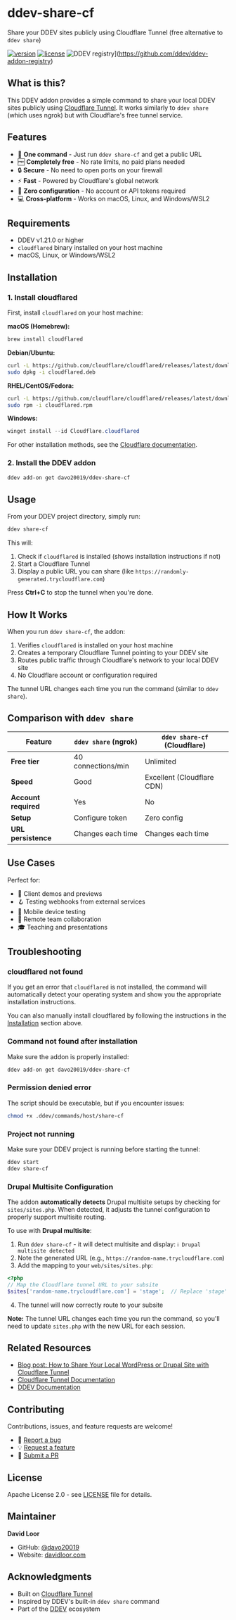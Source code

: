 # ddev-share-cf

Share your DDEV sites publicly using Cloudflare Tunnel (free alternative to `ddev share`)

[![version](https://img.shields.io/github/v/release/davo20019/ddev-share-cf)](https://github.com/davo20019/ddev-share-cf/releases)
[![license](https://img.shields.io/github/license/davo20019/ddev-share-cf)](https://github.com/davo20019/ddev-share-cf/blob/main/LICENSE)
![DDEV registry](https://img.shields.io/badge/ddev-get-blue)](https://github.com/ddev/ddev-addon-registry)

## What is this?

This DDEV addon provides a simple command to share your local DDEV sites publicly using [Cloudflare Tunnel](https://developers.cloudflare.com/cloudflare-one/connections/connect-networks/). It works similarly to `ddev share` (which uses ngrok) but with Cloudflare's free tunnel service.

## Features

- 🚀 **One command** - Just run `ddev share-cf` and get a public URL
- 🆓 **Completely free** - No rate limits, no paid plans needed
- 🔒 **Secure** - No need to open ports on your firewall
- ⚡ **Fast** - Powered by Cloudflare's global network
- 🎯 **Zero configuration** - No account or API tokens required
- 💻 **Cross-platform** - Works on macOS, Linux, and Windows/WSL2

## Requirements

- DDEV v1.21.0 or higher
- `cloudflared` binary installed on your host machine
- macOS, Linux, or Windows/WSL2

## Installation

### 1. Install cloudflared

First, install `cloudflared` on your host machine:

**macOS (Homebrew):**
```bash
brew install cloudflared
```

**Debian/Ubuntu:**
```bash
curl -L https://github.com/cloudflare/cloudflared/releases/latest/download/cloudflared-linux-amd64.deb -o cloudflared.deb
sudo dpkg -i cloudflared.deb
```

**RHEL/CentOS/Fedora:**
```bash
curl -L https://github.com/cloudflare/cloudflared/releases/latest/download/cloudflared-linux-amd64.rpm -o cloudflared.rpm
sudo rpm -i cloudflared.rpm
```

**Windows:**
```powershell
winget install --id Cloudflare.cloudflared
```

For other installation methods, see the [Cloudflare documentation](https://developers.cloudflare.com/cloudflare-one/connections/connect-networks/downloads/).

### 2. Install the DDEV addon

```bash
ddev add-on get davo20019/ddev-share-cf
```

## Usage

From your DDEV project directory, simply run:

```bash
ddev share-cf
```

This will:
1. Check if `cloudflared` is installed (shows installation instructions if not)
2. Start a Cloudflare Tunnel
3. Display a public URL you can share (like `https://randomly-generated.trycloudflare.com`)

Press **Ctrl+C** to stop the tunnel when you're done.

## How It Works

When you run `ddev share-cf`, the addon:

1. Verifies `cloudflared` is installed on your host machine
2. Creates a temporary Cloudflare Tunnel pointing to your DDEV site
3. Routes public traffic through Cloudflare's network to your local DDEV site
4. No Cloudflare account or configuration required

The tunnel URL changes each time you run the command (similar to `ddev share`).

## Comparison with `ddev share`

| Feature | `ddev share` (ngrok) | `ddev share-cf` (Cloudflare) |
|---------|---------------------|------------------------------|
| **Free tier** | 40 connections/min | Unlimited |
| **Speed** | Good | Excellent (Cloudflare CDN) |
| **Account required** | Yes | No |
| **Setup** | Configure token | Zero config |
| **URL persistence** | Changes each time | Changes each time |

## Use Cases

Perfect for:
- 👥 Client demos and previews
- 🪝 Testing webhooks from external services
- 📱 Mobile device testing
- 🤝 Remote team collaboration
- 🎓 Teaching and presentations

## Troubleshooting

### cloudflared not found

If you get an error that `cloudflared` is not installed, the command will automatically detect your operating system and show you the appropriate installation instructions.

You can also manually install cloudflared by following the instructions in the [Installation](#installation) section above.

### Command not found after installation

Make sure the addon is properly installed:
```bash
ddev add-on get davo20019/ddev-share-cf
```

### Permission denied error

The script should be executable, but if you encounter issues:
```bash
chmod +x .ddev/commands/host/share-cf
```

### Project not running

Make sure your DDEV project is running before starting the tunnel:
```bash
ddev start
ddev share-cf
```

### Drupal Multisite Configuration

The addon **automatically detects** Drupal multisite setups by checking for `sites/sites.php`. When detected, it adjusts the tunnel configuration to properly support multisite routing.

To use with **Drupal multisite**:

1. Run `ddev share-cf` - it will detect multisite and display: `ℹ️ Drupal multisite detected`
2. Note the generated URL (e.g., `https://random-name.trycloudflare.com`)
3. Add the mapping to your `web/sites/sites.php`:

```php
<?php
// Map the Cloudflare tunnel URL to your subsite
$sites['random-name.trycloudflare.com'] = 'stage';  // Replace 'stage' with your subsite directory name
```

4. The tunnel will now correctly route to your subsite

**Note:** The tunnel URL changes each time you run the command, so you'll need to update `sites.php` with the new URL for each session.

## Related Resources

- [Blog post: How to Share Your Local WordPress or Drupal Site with Cloudflare Tunnel](https://davidloor.com/blog/share-local-wordpress-drupal-site-cloudflare-tunnel-free)
- [Cloudflare Tunnel Documentation](https://developers.cloudflare.com/cloudflare-one/connections/connect-networks/)
- [DDEV Documentation](https://ddev.readthedocs.io/)

## Contributing

Contributions, issues, and feature requests are welcome!

- 🐛 [Report a bug](https://github.com/davo20019/ddev-share-cf/issues)
- 💡 [Request a feature](https://github.com/davo20019/ddev-share-cf/issues)
- 🔧 [Submit a PR](https://github.com/davo20019/ddev-share-cf/pulls)

## License

Apache License 2.0 - see [LICENSE](LICENSE) file for details.

## Maintainer

**David Loor**
- GitHub: [@davo20019](https://github.com/davo20019)
- Website: [davidloor.com](https://davidloor.com)

## Acknowledgments

- Built on [Cloudflare Tunnel](https://developers.cloudflare.com/cloudflare-one/connections/connect-networks/)
- Inspired by DDEV's built-in `ddev share` command
- Part of the [DDEV](https://ddev.com) ecosystem
